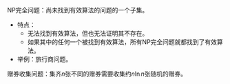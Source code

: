 NP完全问题：尚未找到有效算法的问题的一个子集。

- 特点：
	- 无法找到有效算法，但也无法证明其不存在。
	- 如果其中的任何一个被找到有效算法，所有NP完全问题就都找到了有效算法。
- 举例：旅行商问题。

赠券收集问题：集齐$n$张不同的赠券需要收集约$n \ln n$张随机的赠券。